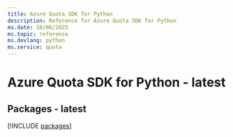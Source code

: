 ```yaml
---
title: Azure Quota SDK for Python
description: Reference for Azure Quota SDK for Python
ms.date: 10/06/2025
ms.topic: reference
ms.devlang: python
ms.service: quota
---
```

# Azure Quota SDK for Python - latest
## Packages - latest
[!INCLUDE [packages](quota-index.md)]